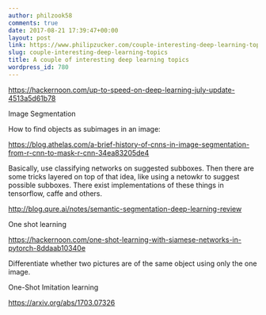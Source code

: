 ```yaml
---
author: philzook58
comments: true
date: 2017-08-21 17:39:47+00:00
layout: post
link: https://www.philipzucker.com/couple-interesting-deep-learning-topics/
slug: couple-interesting-deep-learning-topics
title: A couple of interesting deep learning topics
wordpress_id: 780
---
```


https://hackernoon.com/up-to-speed-on-deep-learning-july-update-4513a5d61b78

Image Segmentation

How to find objects as subimages in an image:

https://blog.athelas.com/a-brief-history-of-cnns-in-image-segmentation-from-r-cnn-to-mask-r-cnn-34ea83205de4

Basically, use classifying networks on suggested subboxes. Then there are some tricks layered on top of that idea, like using a netowkr to suggest possible subboxes. There exist implementations of these things in tensorflow, caffe and others.

http://blog.qure.ai/notes/semantic-segmentation-deep-learning-review

One shot learning

https://hackernoon.com/one-shot-learning-with-siamese-networks-in-pytorch-8ddaab10340e

Differentiate whether two pictures are of the same object using only the one image.

One-Shot Imitation learning

https://arxiv.org/abs/1703.07326
